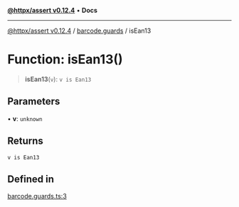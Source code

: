 [**@httpx/assert v0.12.4**](../../README.md) • **Docs**

***

[@httpx/assert v0.12.4](../../README.md) / [barcode.guards](../README.md) / isEan13

# Function: isEan13()

> **isEan13**(`v`): `v is Ean13`

## Parameters

• **v**: `unknown`

## Returns

`v is Ean13`

## Defined in

[barcode.guards.ts:3](https://github.com/belgattitude/httpx/blob/9d56eb57739de47a2eced4122ffa042138007013/packages/assert/src/barcode.guards.ts#L3)
